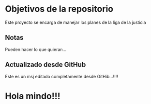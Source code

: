 # Objetivos de la repositorio

Este proyecto se encarga de manejar los planes de la liga de la justicia


## Notas
Pueden hacer lo que quieran...
## Actualizado desde GitHub
Este es un msj editado completamente desde GitHib...!!!!
# Hola mindo!!!

